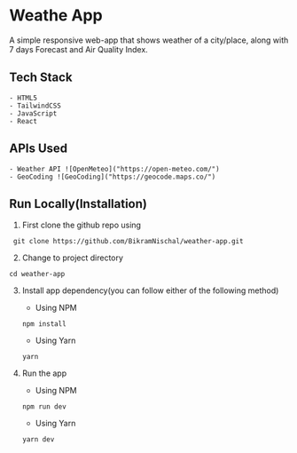 # Weathe App
A simple responsive web-app that shows weather of a city/place, along with 7 days Forecast and Air Quality Index.

## Tech Stack
    - HTML5
    - TailwindCSS
    - JavaScript
    - React

## APIs Used
    - Weather API ![OpenMeteo]("https://open-meteo.com/")
    - GeoCoding ![GeoCoding]("https://geocode.maps.co/")


## Run Locally(Installation) 

1. First clone the github repo using 
```
 git clone https://github.com/BikramNischal/weather-app.git 
```

2. Change to project directory
```
cd weather-app
```

3. Install app dependency(you can follow either of the following method)  
    - Using NPM
    ```
    npm install
    ```

    - Using Yarn 
    ```
    yarn
    ```
4. Run the app
    - Using NPM
    ```
    npm run dev
    ```

    - Using Yarn
    ```
    yarn dev
    ```




